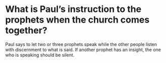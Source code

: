 # What is Paul’s instruction to the prophets when the church comes together?

Paul says to let two or three prophets speak while the other people listen with discernment to what is said. If another prophet has an insight, the one who is speaking should be silent.
